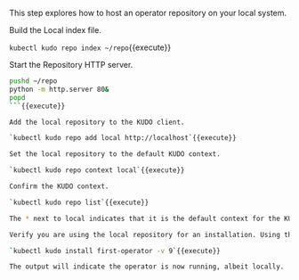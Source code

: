 This step explores how to host an operator repository on your local system.

Build the Local index file.

`kubectl kudo repo index ~/repo`{{execute}}

Start the Repository HTTP server.

```bash
pushd ~/repo
python -m http.server 80&
popd
```{{execute}}

Add the local repository to the KUDO client.

`kubectl kudo repo add local http://localhost`{{execute}}

Set the local repository to the default KUDO context.

`kubectl kudo repo context local`{{execute}}

Confirm the KUDO context.

`kubectl kudo repo list`{{execute}}

The * next to local indicates that it is the default context for the KUDO client.

Verify you are using the local repository for an installation. Using the verbose CLI output flag (-v) with KUDO it is possible to trace from where an operator is being installed from.

`kubectl kudo install first-operator -v 9`{{execute}}

The output will indicate the operator is now running, albeit locally.
